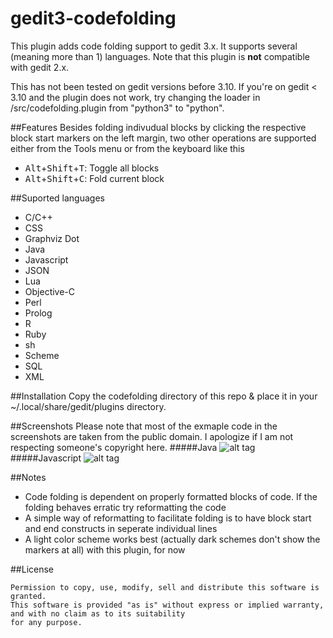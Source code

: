 gedit3-codefolding
==================

This plugin adds code folding support to gedit 3.x. It supports several (meaning more than 1) languages. Note that this plugin is <b>not</b> compatible with gedit 2.x.

This has not been tested on gedit versions before 3.10. If you're on gedit &lt; 3.10 and the plugin does not work, try changing the loader in /src/codefolding.plugin from "python3" to "python".

##Features
Besides folding indivudual blocks by clicking the respective block start markers on the left margin, two other operations are supported either from the Tools menu or from the keyboard like this
- <kbd>Alt</kbd>+<kbd>Shift</kbd>+<kbd>T</kbd>: Toggle all blocks
- <kbd>Alt</kbd>+<kbd>Shift</kbd>+<kbd>C</kbd>: Fold current block

##Suported languages
- C/C++
- CSS
- Graphviz Dot
- Java
- Javascript
- JSON
- Lua
- Objective-C
- Perl
- Prolog
- R
- Ruby
- sh
- Scheme
- SQL
- XML

##Installation
Copy the codefolding directory of this repo & place it in your ~/.local/share/gedit/plugins directory.

##Screenshots
Please note that most of the exmaple code in the screenshots are taken from the public domain. I apologize if I am not respecting someone's copyright here.
#####Java
![alt tag](https://raw.github.com/satyajitc/gedit3-codefolding/master/screenshots/Java.png)
#####Javascript
![alt tag](https://raw.github.com/satyajitc/gedit3-codefolding/master/screenshots/JS.png)


##Notes
- Code folding is dependent on properly formatted blocks of code. If the folding behaves erratic try reformatting the code
- A simple way of reformatting to facilitate folding is to have block start and end constructs in seperate individual lines
- A light color scheme works best (actually dark schemes don't show the markers at all) with this plugin, for now

##License
<pre><code>Permission to copy, use, modify, sell and distribute this software is granted. 
This software is provided "as is" without express or implied warranty, and with no claim as to its suitability
for any purpose.
</code></pre>
